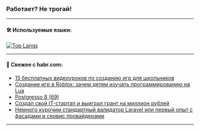 ### Работает? Не трогай!

---
<!--
#### 🛠️ Technical stack:

![Java](https://img.shields.io/badge/Java-informational?logo=Oracle&style=flat&logoColor=white&color=FF4500)
![Kotlin](https://img.shields.io/badge/Kotlin-informational?logo=Kotlin&style=flat&logoColor=white&color=774D97)
![TS](https://img.shields.io/badge/TypeScript-informational?logo=typeScript&style=flat&logoColor=black&color=017acc)
![Python](https://img.shields.io/badge/Python-informational?logo=Python&style=flat&logoColor=black&color=ffdd54) <br>
![Spring](https://img.shields.io/badge/Spring-informational?logo=Spring&style=flat&logoColor=white&color=6DB33F) 
![SpringBoot](https://img.shields.io/badge/SpringBoot-informational?logo=SpringBoot&style=flat&logoColor=white&color=6DB33F)
![Nest](https://img.shields.io/badge/NestJS-informational?logo=NestJS&style=flat&logoColor=white&color=E0234E) 
![NodeJS](https://img.shields.io/badge/NodeJS-informational?logo=node.js&style=flat&logoColor=white&color=70A760)<br>
![PostgreSQL](https://img.shields.io/badge/PostgreSQL-informational?logo=PostgreSQL&style=flat&logoColor=white&color=DAA520)
![MongoDB](https://img.shields.io/badge/MongoDB-informational?logo=MongoDB&style=flat&logoColor=white&color=870000)
![Apache](https://img.shields.io/badge/Apache-informational?logo=apache&style=flat&logoColor=white&color=f74e28)

___ 
-->

#### 🛠️ Используемые языки:

[![Top Langs](https://github-readme-stats-u2qms2cxw-advtsettinggmailcoms-projects.vercel.app/api/top-langs/?username=zloylis&langs_count=10&hide_title=true&title_color=e6edf3&size_weight=0.5&count_weight=0.5&layout=compact&hide_progress=true&hide_border=true&theme=dracula)](https://github.com/zloylis)

<!---


####  :octocat:&nbsp;&nbsp; Статистика:

![GitHub stats](https://github-readme-stats-u2qms2cxw-advtsettinggmailcoms-projects.vercel.app/api?username=zloylis&show_icons=true&hide_border=true&theme=dracula&title_color=e6edf3&include_all_commits=true&count_private=true&hide_rank=false&hide_title=true&rank_icon=github)
-->
---

#### 💬 Свежее с habr.com:

<!-- BLOG-POST-LIST:START -->
- [15 бесплатных видеоуроков по созданию игр для школьников](https://habr.com/ru/companies/pixel_study/articles/845230/?utm_source=habrahabr&utm_medium=rss&utm_campaign=845230)
- [Создание игр в Roblox: зачем детям изучать программированию на Lua](https://habr.com/ru/companies/pixel_study/articles/845228/?utm_source=habrahabr&utm_medium=rss&utm_campaign=845228)
- [Postgresso 8 &lpar;69&rpar;](https://habr.com/ru/companies/postgrespro/articles/837156/?utm_source=habrahabr&utm_medium=rss&utm_campaign=837156)
- [Создал свой IT-стартап и выиграл грант на миллион рублей](https://habr.com/ru/articles/845206/?utm_source=habrahabr&utm_medium=rss&utm_campaign=845206)
- [Немного курочим стандартный валидатор Laravel или первый опыт с фасадами и сервис провайдерами](https://habr.com/ru/articles/845204/?utm_source=habrahabr&utm_medium=rss&utm_campaign=845204)
<!-- BLOG-POST-LIST:END -->

---
